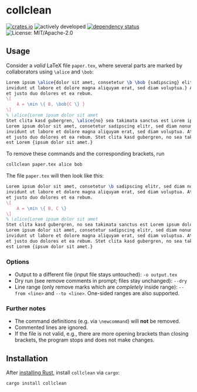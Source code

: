 # collclean

[![crates.io](https://img.shields.io/crates/v/collclean.svg)](https://crates.io/crates/collclean)
![actively developed](https://img.shields.io/badge/maintenance-actively--developed-brightgreen.svg)
[![dependency status](https://deps.rs/crate/collclean/0.4.2/status.svg)](https://deps.rs/crate/collclean/0.4.2)
![License: MIT/Apache-2.0](https://img.shields.io/crates/l/collclean.svg)

## Usage

Consider a _valid_ LaTeX file `paper.tex`, where several parts are marked by collaborators using `\alice` and `\bob`:

```tex
Lorem ipsum \alice{dolor sit amet, consetetur \b \bob {sadipscing} elitr, sed diam nonumy eirmod tempor 
invidunt ut labore et dolore magna aliquyam erat, sed diam voluptua.} At vero eos et accusam
et justo duo dolores et ea rebum. 
\[
    A = \min \{ B, \bob{C \} }
\]
% \alice{Lorem ipsum dolor sit amet
Stet clita kasd gubergren, \alice{no} sea takimata sanctus est Lorem ipsum dolor sit amet. 
Lorem ipsum dolor sit amet, consetetur sadipscing elitr, sed diam nonumy eirmod tempor 
invidunt ut labore et dolore magna aliquyam erat, sed diam voluptua. At vero eos et accusam 
et justo duo dolores et ea rebum. Stet clita kasd gubergren, no sea takimata sanctus 
est Lorem {ipsum dolor sit amet.}
```

To remove these commands and the corresponding brackets, run 

```bash
collclean paper.tex alice bob
```

 The file `paper.tex` will then look like this:

```tex
Lorem ipsum dolor sit amet, consetetur \b sadipscing elitr, sed diam nonumy eirmod tempor 
invidunt ut labore et dolore magna aliquyam erat, sed diam voluptua. At vero eos et accusam
et justo duo dolores et ea rebum. 
\[
    A = \min \{ B, C \} 
\]
% \alice{Lorem ipsum dolor sit amet
Stet clita kasd gubergren, no sea takimata sanctus est Lorem ipsum dolor sit amet. 
Lorem ipsum dolor sit amet, consetetur sadipscing elitr, sed diam nonumy eirmod tempor 
invidunt ut labore et dolore magna aliquyam erat, sed diam voluptua. At vero eos et accusam 
et justo duo dolores et ea rebum. Stet clita kasd gubergren, no sea takimata sanctus 
est Lorem {ipsum dolor sit amet.}
```

### Options

* Output to a different file (input file stays untouched): `-o output.tex`
* Dry run (see remove comments in prompt; files stay unchanged): `--dry`
* Line range (only remove marks which are _completely_ inside range): `--from <line>` and `--to <line>`. One-sided ranges are also supported.

### Further notes

* The command definitions (e.g. via `\newcommand`) will **not** be removed.
* Commented lines are ignored.
* If the file is not valid, e.g., there are more opening brackets than closing brackets, the program stops and does not make changes.


## Installation

After [installing Rust](https://rustup.rs/), install `collclean` via `cargo`:

```bash
cargo install collclean
```


